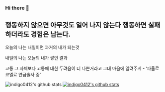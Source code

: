### Hi there 👋
## **행동하지 않으면 아무것도 일어 나지 않는다 행동하면 실패하더라도 경험은 남는다.**

오늘의 나는 내일이면 과거의 내가 되는것

내일의 나는 오늘의 내가 쌓인 결과

고통 그 자체보다 고통에 대한 두려움이 더 나쁜거라고 그대 마음에 알려주게 - ‘파울로 코엘료 연금술사 중’

<!--
**indigo0412/indigo0412** is a ✨ _special_ ✨ repository because its `README.md` (this file) appears on your GitHub profile.

Here are some ideas to get you started:

- 🔭 I’m currently working on ...
- 🌱 I’m currently learning ...
- 👯 I’m looking to collaborate on ...
- 🤔 I’m looking for help with ...
- 💬 Ask me about ...
- 📫 How to reach me: ...
- 😄 Pronouns: ...
- ⚡ Fun fact: ...
-->


![indigo0412's github stats](https://github-readme-stats.vercel.app/api?username=indigo0412&theme=midnight-purple&show_icons=true)
[![indigo0412's github stats](https://github-readme-stats.vercel.app/api/top-langs/?username=indigo0412&theme=midnight-purple&show_icons=true&hide_border=true&title_color=004386&icon_color=004386&layout=compact)](https://github.com/indigo0412/github-readme-stats)
